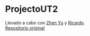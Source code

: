 # ProjectoUT2  
Llevado a cabo con [Zhen Yu](https://github.com/Chino-Manco) y [Ricardo](https://github.com/ricardodr13).  
[Repositorio original](https://github.com/ricardodr13/ProjectoUT2)
